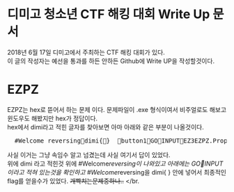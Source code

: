 # 디미고 청소년 CTF 해킹 대회 Write Up 문서
2018년 6월 17일 디미고에서 주최하는 CTF 해킹 대회가 있다. </br>
이 글의 작성자는 예선을 통과를 하든 안하든 Github에 Write UP을 작성할것이다. 

# EZPZ
EZPZ는 hex로 뜯어서 하는 문제 이다. 문제파일이 .exe 형식이여서 비주얼로도 해보고 윈도우도 해봤지만 hex가 정답이다. </br>
hex에서 dimi라고 적힌 글자를 찾아보면 아마 아래와 같은 부분이 나올것이다. </br>
<pre>
  #W e l c o m e _ r e v e r s i n g  d i m i {  }    b u t t o n 1  G O  I N P U T  E Z  3E Z P Z . P r o p e r t i e s . R e s o u r c e s
</pre>
사실 이거는 그냥 속임수 알고 넘겼는데 사실 여기서 답이 있었다. </br>
위에 dimi 라고 적힌것 위에 #W e l c o m e _ r e v e r s i n g이 나와있고 아래에는 G O  I N P U T 이라고 적혀 있는것을 확인하고 #W e l c o m e _ r e v e r s i n g을 dimi{ } 안에 넣어서 최종적인 flag를 얻을수가 있었다. ~~개빡치는문제중하나..~~ </br.


